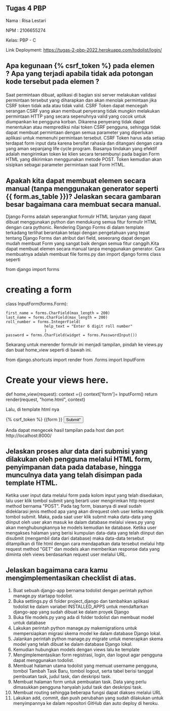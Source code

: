 ## Tugas 4 PBP

Nama : Risa Lestari

NPM : 2106655274

Kelas: PBP - C

Link Deployment: https://tugas-2-pbp-2022.herokuapp.com/todolist/login/

## Apa kegunaan {% csrf_token %} pada elemen <form>? Apa yang terjadi apabila tidak ada potongan kode tersebut pada elemen <form>?

Saat permintaan dibuat, aplikasi di bagian sisi server melakukan validasi permintaan tersebut yang diharapkan dan akan menolak permintaan jika CSRF token tidak ada atau tidak valid. CSRF Token dapat mencegah serangan CSRF yang akan membuat penyerang tidak mungkin melakukan permintaan HTTP yang secara sepenuhnya valid yang cocok untuk diumpankan ke pengguna korban. Dikarena penyerang tidak dapat menentukan atau memprediksi nilai token CSRF pengguna, sehingga tidak dapat membuat permintaan dengan semua parameter yang diperlukan aplikasi untuk memenuhi permintaan tersebut. CSRF Token harus ada setiap terdapat form input data karena bersifat rahasia dan ditangani dengan cara yang aman sepanjang life cycle program. Biasanya tindakan yang efektif adalah mengirimkan token ke klien secara tersembunyi pada bagian Form HTML yang dikirimkan menggunakan metode POST. Token kemudian akan sisipkan sebagai parameter permintaan saat Form HTML.

## Apakah kita dapat membuat elemen <form> secara manual (tanpa menggunakan generator seperti {{ form.as_table }})? Jelaskan secara gambaran besar bagaimana cara membuat <form> secara manual.

Django Forms adalah seperangkat formulir HTML lanjutan yang dapat dibuat menggunakan python dan mendukung semua fitur formulir HTML dengan cara pythonic. Rendering Django Forms di dalam template terkadang terlihat berantakan tetapi dengan pengetahuan yang tepat tentang Django Forms dan atribut dari field, seseorang dapat dengan mudah membuat Form yang sangat baik dengan semua fitur canggih.Kita dapat membuat elemen <form> secara manual tanpa menggunakan generator. Cara membuatnya adalah membuat file forms.py dan import django forms class seperti

from django import forms

# creating a form

class InputForm(forms.Form):

    first_name = forms.CharField(max_length = 200)
    last_name = forms.CharField(max_length = 200)
    roll_number = forms.IntegerField(
                     help_text = "Enter 6 digit roll number"
                     )
    password = forms.CharField(widget = forms.PasswordInput())

Sekarang untuk merender formulir ini menjadi tampilan, pindah ke views.py dan buat home_view seperti di bawah ini.

from django.shortcuts import render
from .forms import InputForm

# Create your views here.

def home_view(request):
context ={}
context['form']= InputForm()
return render(request, "home.html", context)

Lalu, di template html nya

<form action = "" method = "post">
    {% csrf_token %}
    {{form }}
    <input type="submit" value=Submit">
</form>

Anda dapat mengecek hasil tampilan pada host dan port http://localhost:8000/

## Jelaskan proses alur data dari submisi yang dilakukan oleh pengguna melalui HTML form, penyimpanan data pada database, hingga munculnya data yang telah disimpan pada template HTML.

Ketika user input data melalui form pada kolom input yang telah disediakan, lalu user klik tombol submit yang berarti user mengirimkan http request method bernama "POST". Pada tag form, biasanya di awal sudah dideklarasi jenis method apa yang akan direquest oleh user ketika mengklik tombol submit. Maka, pada saat user klik submit maka data-data yang diinput oleh user akan masuk ke dalam database melalui views.py yang akan menghubungkannya ke models kemudian ke database. Ketika user mengakses halaman yang berisi kumpulan data-data yang telah diinput dan disubmit (mengambil data dari database) maka data-data tersebut ditampilkan di file html dengan cara mendapatkan data tersebut melalui http request method "GET" dan models akan memberikan response data yang diminta oleh views berdasarkan request user melalui URL.

## Jelaskan bagaimana cara kamu mengimplementasikan checklist di atas.

1. Buat sebuah django-app bernama todolist dengan perintah python manage.py startapp todolist.
2. Buka settings.py di folder project_django dan tambahkan aplikasi todolist ke dalam variabel INSTALLED_APPS untuk mendaftarkan django-app yang sudah dibuat ke dalam proyek Django
3. Buka file models.py yang ada di folder todolist dan membuat model untuk database
4. Lakukan perintah python manage.py makemigrations untuk mempersiapkan migrasi skema model ke dalam database Django lokal.
5. Jalankan perintah python manage.py migrate untuk menerapkan skema model yang telah dibuat ke dalam database Django lokal.
6. Kemudian hubungkan models dengan views lalu ke template
7. Mengimplementasikan form registrasi, login, dan logout agar pengguna dapat menggunakan todolist.
8. Membuat halaman utama todolist yang memuat username pengguna, tombol Tambah Task Baru, tombol logout, serta tabel berisi tanggal pembuatan task, judul task, dan deskripsi task.
9. Membuat halaman form untuk pembuatan task. Data yang perlu dimasukkan pengguna hanyalah judul task dan deskripsi task.
10. Membuat routing sehingga beberapa fungsi dapat diakses melalui URL
11. Lakukan add, commit, dan push perubahan yang sudah dilakukan untuk menyimpannya ke dalam repositori GitHub dan auto deploy di heroku.
